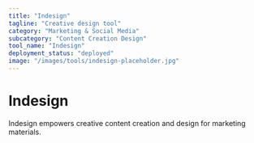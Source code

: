 ```yaml
---
title: "Indesign"
tagline: "Creative design tool"
category: "Marketing & Social Media"
subcategory: "Content Creation Design"
tool_name: "Indesign"
deployment_status: "deployed"
image: "/images/tools/indesign-placeholder.jpg"
---
```


# Indesign

Indesign empowers creative content creation and design for marketing materials.
